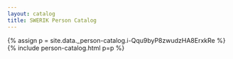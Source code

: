 ```yaml
---
layout: catalog
title: SWERIK Person Catalog
---
```

{% assign p = site.data._person-catalog.i-Qqu9byP8zwudzHA8ErxkRe %}
{% include person-catalog.html p=p %}

